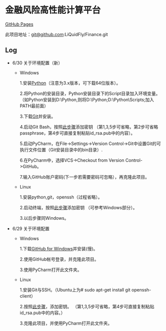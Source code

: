 # 金融风险高性能计算平台

[GitHub Pages](http://liquidfly.github.io/Finance/)

此项目地址：git@github.com:LiQuidFly/Finance.git

## Log

* 6/30 关于环境配置（新）

    * Windows
    
        1.安装[Python](https://www.python.org/downloads/release/python-343/)（注意为3.x版本，可下载64位版本）。
        
        2.将Python的安装目录，Python安装目录下的Script目录加入环境变量。
        （如Python安装到D:\Python,则将D:\Python;D:\Python\Scripts;加入PATH最前面）
        
        3.下载[Git](http://www.git-scm.com/)并安装。
        
        4.启动Git Bash，按照[此步骤](https://help.github.com/articles/generating-ssh-keys/#platform-windows)添加密钥
        （第1,3,5步可省略，第2步可省略passphrase，第4步可直接复制粘贴id_rsa.pub中的内容）。
        
        5.启动PyCharm，在File->Settings->Version Control->Git中设置Git的可执行文件位置（Git安装目录中的bin目录）.
        
        6.在PyCharm中，选择VCS->Checkout from Version Control->GitHub。
        
        7.输入GitHub账户密码(下一步若需要密码可忽略），再克隆此项目。
    
    * Linux
    
        1.安装python,git，openssh（过程省略）。
        
        2.启动终端，按照[此步骤](https://help.github.com/articles/generating-ssh-keys/#platform-linux)添加密钥
        （可参考Windows部分）。
        
        3.以后步骤同Windows。


* 6/29 关于环境配置
  
    * Windows
        
        1.下载[GitHub for Windows](https://windows.github.com/)并安装(慢)。
        
        2.使用GitHub帐号登录，并克隆此项目。
        
        3.使用PyCharm打开此文件夹。
      
    * Linux
      
        1.安装Git与SSH。（Ubuntu上为# sudo apt-get install git openssh-client）
        
        2.按照[此步骤](https://help.github.com/articles/generating-ssh-keys/#platform-linux)，添加密钥。
        （第1,3,5步可省略，第4步可直接复制粘贴id_rsa.pub中的内容。）
        
        3.克隆此项目，并使用PyCharm打开此文件夹。
    
